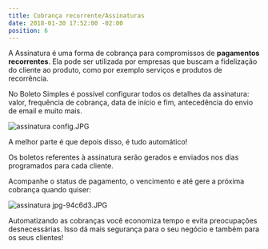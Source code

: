 ```yaml
---
title: Cobrança recorrente/Assinaturas
date: 2018-01-30 17:52:00 -02:00
position: 6
---
```


A Assinatura é uma forma de cobrança para compromissos de **pagamentos recorrentes**.
Ela pode ser utilizada por empresas que buscam a fidelização do cliente ao produto, como por exemplo serviços e produtos de recorrência.

No Boleto Simples é possível configurar todos os detalhes da assinatura: valor, frequência de cobrança, data de início e fim, antecedência do envio de email e muito mais.

![assinatura config.JPG](/uploads/assinatura%20config.JPG)

A melhor parte é que depois disso, é tudo automático!

Os boletos referentes à assinatura serão gerados e enviados nos dias programados para cada cliente.

Acompanhe o status de pagamento, o vencimento e até gere a próxima cobrança quando quiser:

![assinatura jpg-94c6d3.JPG](/uploads/assinatura%20jpg-94c6d3.JPG)

Automatizando as cobranças você economiza tempo e evita preocupações desnecessárias. Isso dá mais segurança para o seu negócio e também para os seus clientes!